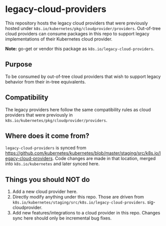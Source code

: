 # legacy-cloud-providers

This repository hosts the legacy cloud providers that were previously hosted under
`k8s.io/kubernetes/pkg/cloudprovider/providers`. Out-of-tree cloud providers can consume
packages in this repo to support legacy implementations of their Kubernetes cloud provider.

**Note:** go-get or vendor this package as `k8s.io/legacy-cloud-providers`.

## Purpose

To be consumed by out-of-tree cloud providers that wish to support legacy behavior
from their in-tree equivalents.

## Compatibility

The legacy providers here follow the same compatibility rules as cloud providers that
were previously in `k8s.io/kubernetes/pkg/cloudprovider/providers`.

## Where does it come from?

`legacy-cloud-providers` is synced from https://github.com/kubernetes/kubernetes/blob/master/staging/src/k8s.io/legacy-cloud-providers.
Code changes are made in that location, merged into `k8s.io/kubernetes` and later synced here.

## Things you should NOT do

 1. Add a new cloud provider here.
 2. Directly modify anything under this repo. Those are driven from `k8s.io/kubernetes/staging/src/k8s.io/legacy-cloud-providers`.
    sig-cloudprovider.
 3. Add new features/integrations to a cloud provider in this repo. Changes sync here should only be incremental bug fixes.

